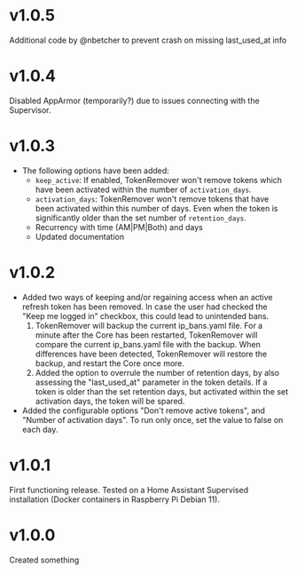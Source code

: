 # v1.0.5
Additional code by @nbetcher to prevent crash on missing last_used_at info

# v1.0.4
Disabled AppArmor (temporarily?) due to issues connecting with the Supervisor.

# v1.0.3
- The following options have been added:
  - `keep_active`: If enabled, TokenRemover won't remove tokens which have been activated within the number of `activation_days`.
  - `activation_days`: TokenRemover won't remove tokens that have been activated within this number of days. Even when the token is significantly older than the set number of `retention_days`.
  - Recurrency with time (AM|PM|Both) and days
  - Updated documentation

# v1.0.2
- Added two ways of keeping and/or regaining access when an active refresh token has been removed. In case the user had checked the "Keep me logged in" checkbox, this could lead to unintended bans.
  1. TokenRemover will backup the current ip_bans.yaml file. For a minute after the Core has been restarted, TokenRemover will compare the current ip_bans.yaml file with the backup. When differences have been detected, TokenRemover will restore the backup, and restart the Core once more.
  2. Added the option to overrule the number of retention days, by also assessing the "last_used_at" parameter in the token details. If a token is older than the set retention days, but activated within the set activation days, the token will be spared.
- Added the configurable options "Don't remove active tokens", and "Number of activation days". To run only once, set the value to false on each day.


# v1.0.1
First functioning release. Tested on a Home Assistant Supervised installation (Docker containers in Raspberry Pi Debian 11).

# v1.0.0
Created something
